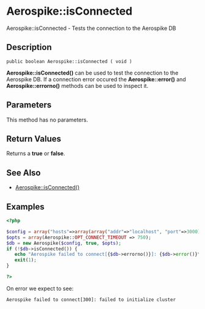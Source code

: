 
# Aerospike::isConnected

Aerospike::isConnected - Tests the connection to the Aerospike DB

## Description

```
public boolean Aerospike::isConnected ( void )
```

**Aerospike::isConnected()** can be used to test the connection to the Aerospike
DB. If a connection error occured the **Aerospike::error()** and
**Aerospike::errorno()** methods can be used to inspect it.

## Parameters

This method has no parameters.

## Return Values

Returns a **true** or **false**.

## See Also

- [Aerospike::isConnected()](aerospike_isconnected.md)

## Examples

```php
<?php

$config = array("hosts"=>array(array("addr"=>"localhost", "port"=>3000)));
$opts = array(Aerospike::OPT_CONNECT_TIMEOUT => 750);
$db = new Aerospike($config, true, $opts);
if (!$db->isConnected()) {
   echo "Aerospike failed to connect[{$db->errorno()}]: {$db->error()}\n";
   exit(1);
}

?>
```

On error we expect to see:

```
Aerospike failed to connect[300]: failed to initialize cluster
```

